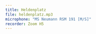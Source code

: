 ```yaml
---
title: Heldenplatz
file: heldenplatz.mp3
microphone: "MS Neumann RSM 191 [M/S]"
recorder: Zoom H5
---
```


